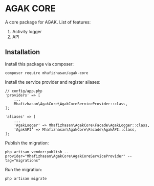 # AGAK CORE

A core package for AGAK. List of features:  
1. Activity logger  
2. API

## Installation

Install this package via composer:  

```
composer require mhafizhasan/agak-core
```  

Install the service provider and register aliases:

```
// config/app.php
'providers' => [
    ...
    Mhafizhasan\AgakCore\AgakCoreServiceProvider::class,
];

'aliases' => [
    ...
    'AgakLogger' => Mhafizhasan\AgakCore\Facade\AgakLogger::class,
    'AgakAPI' => Mhafizhasan\AgakCore\Facade\AgakAPI::class,
];
```

Publish the migration:

```
php artisan vendor:publish --provider="Mhafizhasan\AgakCore\AgakCoreServiceProvider" --tag="migrations"
```

Run the migration:

```
php artisan migrate
```
